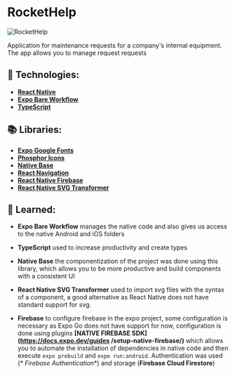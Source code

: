 # RocketHelp
![RocketHelp](https://user-images.githubusercontent.com/63964201/180626636-0f694e2f-7fd1-448f-9543-e4843e76bbc1.png)


Application for maintenance requests for a company's internal equipment.
The app allows you to manage request requests

## 🚀 Technologies:

- **[React Native](https://reactnative.dev/)**
- **[Expo Bare Workflow](https://docs.expo.dev/bare/exploring-bare-workflow/)**
- **[TypeScript](https://www.typescriptlang.org/)**



## 📚 Libraries:

- **[Expo Google Fonts](https://github.com/expo/google-fonts)**
- **[Phosphor Icons](https://github.com/duongdev/phosphor-react-native)**
- **[Native Base](https://nativebase.io/)**
- **[React Navigation](https://reactnavigation.org/)**
- **[React Native Firebase](https://rnfirebase.io/)**
- **[React Native SVG Transformer](https://github.com/kristerkari/react-native-svg-transformer)**


## 🧠 Learned:

- **Expo Bare Workflow** manages the native code and also gives us access to the native Android and iOS folders
- **TypeScript** used to increase productivity and create types
- **Native Base** the componentization of the project was done using this library, which allows you to be more productive and build components with a consistent UI
- **React Native SVG Transformer** used to import svg files with the syntax of a component, a good alternative as React Native does not have standard support for svg. 

- **Firebase** to configure firebase in the expo project, some configuration is necessary as Expo Go does not have support for now, configuration is done using plugins **[NATIVE FIREBASE SDK] (https://docs.expo.dev/guides /setup-native-firebase/)** which allows you to automate the installation of dependencies in native code and then execute ```expo prebuild``` and ```expo run:android```. Authentication was used (* *Firebase Authentication**) and storage (**Firebase Cloud Firestore**)
